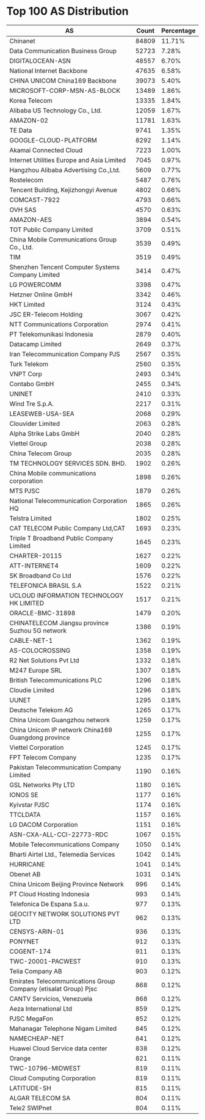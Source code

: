 # Top 100 AS Distribution
| AS | Count | Percentage |
|----|----|----|
| Chinanet | 84809 | 11.71% |
| Data Communication Business Group | 52723 | 7.28% |
| DIGITALOCEAN-ASN | 48557 | 6.70% |
| National Internet Backbone | 47635 | 6.58% |
| CHINA UNICOM China169 Backbone | 39073 | 5.40% |
| MICROSOFT-CORP-MSN-AS-BLOCK | 13489 | 1.86% |
| Korea Telecom | 13335 | 1.84% |
| Alibaba US Technology Co., Ltd. | 12059 | 1.67% |
| AMAZON-02 | 11781 | 1.63% |
| TE Data | 9741 | 1.35% |
| GOOGLE-CLOUD-PLATFORM | 8292 | 1.14% |
| Akamai Connected Cloud | 7223 | 1.00% |
| Internet Utilities Europe and Asia Limited | 7045 | 0.97% |
| Hangzhou Alibaba Advertising Co.,Ltd. | 5609 | 0.77% |
| Rostelecom | 5487 | 0.76% |
| Tencent Building, Kejizhongyi Avenue | 4802 | 0.66% |
| COMCAST-7922 | 4793 | 0.66% |
| OVH SAS | 4570 | 0.63% |
| AMAZON-AES | 3894 | 0.54% |
| TOT Public Company Limited | 3709 | 0.51% |
| China Mobile Communications Group Co., Ltd. | 3539 | 0.49% |
| TIM | 3519 | 0.49% |
| Shenzhen Tencent Computer Systems Company Limited | 3414 | 0.47% |
| LG POWERCOMM | 3398 | 0.47% |
| Hetzner Online GmbH | 3342 | 0.46% |
| HKT Limited | 3124 | 0.43% |
| JSC ER-Telecom Holding | 3067 | 0.42% |
| NTT Communications Corporation | 2974 | 0.41% |
| PT Telekomunikasi Indonesia | 2879 | 0.40% |
| Datacamp Limited | 2649 | 0.37% |
| Iran Telecommunication Company PJS | 2567 | 0.35% |
| Turk Telekom | 2560 | 0.35% |
| VNPT Corp | 2493 | 0.34% |
| Contabo GmbH | 2455 | 0.34% |
| UNINET | 2410 | 0.33% |
| Wind Tre S.p.A. | 2217 | 0.31% |
| LEASEWEB-USA-SEA | 2068 | 0.29% |
| Clouvider Limited | 2063 | 0.28% |
| Alpha Strike Labs GmbH | 2040 | 0.28% |
| Viettel Group | 2038 | 0.28% |
| China Telecom Group | 2035 | 0.28% |
| TM TECHNOLOGY SERVICES SDN. BHD. | 1902 | 0.26% |
| China Mobile communications corporation | 1898 | 0.26% |
| MTS PJSC | 1879 | 0.26% |
| National Telecommunication Corporation HQ | 1865 | 0.26% |
| Telstra Limited | 1802 | 0.25% |
| CAT TELECOM Public Company Ltd,CAT | 1693 | 0.23% |
| Triple T Broadband Public Company Limited | 1645 | 0.23% |
| CHARTER-20115 | 1627 | 0.22% |
| ATT-INTERNET4 | 1609 | 0.22% |
| SK Broadband Co Ltd | 1576 | 0.22% |
| TELEFONICA BRASIL S.A | 1522 | 0.21% |
| UCLOUD INFORMATION TECHNOLOGY HK LIMITED | 1517 | 0.21% |
| ORACLE-BMC-31898 | 1479 | 0.20% |
| CHINATELECOM Jiangsu province Suzhou 5G network | 1386 | 0.19% |
| CABLE-NET-1 | 1362 | 0.19% |
| AS-COLOCROSSING | 1358 | 0.19% |
| R2 Net Solutions Pvt Ltd | 1332 | 0.18% |
| M247 Europe SRL | 1307 | 0.18% |
| British Telecommunications PLC | 1296 | 0.18% |
| Cloudie Limited | 1296 | 0.18% |
| UUNET | 1295 | 0.18% |
| Deutsche Telekom AG | 1265 | 0.17% |
| China Unicom Guangzhou network | 1259 | 0.17% |
| China Unicom IP network China169 Guangdong province | 1255 | 0.17% |
| Viettel Corporation | 1245 | 0.17% |
| FPT Telecom Company | 1235 | 0.17% |
| Pakistan Telecommunication Company Limited | 1190 | 0.16% |
| GSL Networks Pty LTD | 1180 | 0.16% |
| IONOS SE | 1177 | 0.16% |
| Kyivstar PJSC | 1174 | 0.16% |
| TTCLDATA | 1157 | 0.16% |
| LG DACOM Corporation | 1151 | 0.16% |
| ASN-CXA-ALL-CCI-22773-RDC | 1067 | 0.15% |
| Mobile Telecommunications Company | 1050 | 0.14% |
| Bharti Airtel Ltd., Telemedia Services | 1042 | 0.14% |
| HURRICANE | 1041 | 0.14% |
| Obenet AB | 1031 | 0.14% |
| China Unicom Beijing Province Network | 996 | 0.14% |
| PT Cloud Hosting Indonesia | 993 | 0.14% |
| Telefonica De Espana S.a.u. | 977 | 0.13% |
| GEOCITY NETWORK SOLUTIONS PVT LTD | 962 | 0.13% |
| CENSYS-ARIN-01 | 936 | 0.13% |
| PONYNET | 912 | 0.13% |
| COGENT-174 | 911 | 0.13% |
| TWC-20001-PACWEST | 910 | 0.13% |
| Telia Company AB | 903 | 0.12% |
| Emirates Telecommunications Group Company (etisalat Group) Pjsc | 868 | 0.12% |
| CANTV Servicios, Venezuela | 868 | 0.12% |
| Aeza International Ltd | 859 | 0.12% |
| PJSC MegaFon | 852 | 0.12% |
| Mahanagar Telephone Nigam Limited | 845 | 0.12% |
| NAMECHEAP-NET | 841 | 0.12% |
| Huawei Cloud Service data center | 838 | 0.12% |
| Orange | 821 | 0.11% |
| TWC-10796-MIDWEST | 819 | 0.11% |
| Cloud Computing Corporation | 819 | 0.11% |
| LATITUDE-SH | 815 | 0.11% |
| ALGAR TELECOM SA | 804 | 0.11% |
| Tele2 SWIPnet | 804 | 0.11% |
